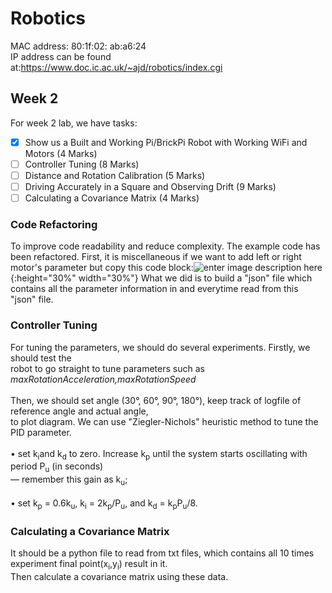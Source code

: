 # Robotics  
MAC address: 80:1f:02: ab:a6:24  
IP address can be found at:https://www.doc.ic.ac.uk/~ajd/robotics/index.cgi  
## Week 2  
For week 2 lab, we have tasks:  
- [x] Show us a Built and Working Pi/BrickPi Robot with Working WiFi and Motors (4 Marks)  
- [ ] Controller Tuning (8 Marks)  
- [ ] Distance and Rotation Calibration (5 Marks)  
- [ ] Driving Accurately in a Square and Observing Drift (9 Marks)  
- [ ] Calculating a Covariance Matrix (4 Marks)  
### Code Refactoring
To improve code readability and reduce complexity. The example code has been refactored. First, it is miscellaneous if we want to add left or right motor's parameter but copy this code block:![enter image description here](https://i.loli.net/2018/10/20/5bcb4d5891a8d.png){:height="30%" width="30%"}
What we did is to build a "json" file which contains all the parameter information in and everytime read from this "json" file.
### Controller Tuning  
For tuning the parameters, we should do several experiments. Firstly, we should test the  
robot to go straight to tune parameters such as <i>maxRotationAcceleration,maxRotationSpeed </i></br>  
Then, we should set angle (30°, 60°, 90°, 180°), keep track of logfile of reference angle and actual angle,  
to plot diagram. We can use "Ziegler-Nichols" heuristic method to tune the PID parameter.</br>  
• set k<sub>i</sub>and k<sub>d</sub> to zero. Increase k<sub>p</sub> until the system starts oscillating with period P<sub>u</sub> (in seconds)  
— remember this gain as k<sub>u</sub>;</br>  
• set k<sub>p</sub> = 0.6k<sub>u</sub>, k<sub>i</sub> = 2k<sub>p</sub>/P<sub>u</sub>, and k<sub>d</sub> = k<sub>p</sub>P<sub>u</sub>/8.</br>  
  
### Calculating a Covariance Matrix  
It should be a python file to read from txt files, which contains all 10 times experiment final point(x<sub>i</sub>,y<sub>i</sub>) result in it.  
Then calculate a covariance matrix using these data.